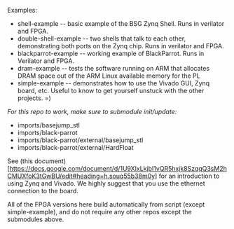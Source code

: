 Examples:

- shell-example -- basic example of the BSG Zynq Shell. Runs in verilator and FPGA.
- double-shell-example -- two shells that talk to each other, demonstrating both ports on the Zynq chip. Runs in verilator and FPGA.
- blackparrot-example -- working example of BlackParrot. Runs in Verilator and FPGA.
- dram-example -- tests the software running on ARM that allocates DRAM space out of the ARM Linux available memory for the PL
- simple-example -- demonstrates how to use the Vivado GUI, Zynq board, etc. Useful to know to get yourself unstuck with the other projects. =)

*For this repo to work, make sure to submodule init/update:*

- imports/basejump\_stl
- imports/black-parrot
- imports/black-parrot/external/basejump\_stl
- imports/black-parrot/external/HardFloat

See (this document)[https://docs.google.com/document/d/1U9XIxLkjbI1vQR5hxjk8SzqqQ3sM2hCMUXfoK3tGwBU/edit#heading=h.souq55b38m0y] for an introduction to using Zynq and Vivado. We highly suggest that you use the ethernet connection to the board.

All of the FPGA versions here build automatically from script (except simple-example), and do not require any other repos except the submodules above.
